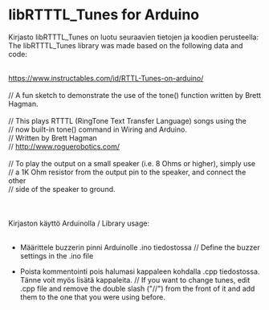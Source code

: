 # libRTTTL_Tunes for Arduino

Kirjasto libRTTTL_Tunes on luotu seuraavien tietojen ja koodien perusteella:<br>
The libRTTTL_Tunes library was made based on the following data and code:<br><br>

  https://www.instructables.com/id/RTTL-Tunes-on-arduino/<br><br>
    // A fun sketch to demonstrate the use of the tone() function written by Brett Hagman.<br><br>
    // This plays RTTTL (RingTone Text Transfer Language) songs using the<br>
    // now built-in tone() command in Wiring and Arduino.<br>
    // Written by Brett Hagman<br>
    // http://www.roguerobotics.com/<br><br>
    // To play the output on a small speaker (i.e. 8 Ohms or higher), simply use<br>
    // a 1K Ohm resistor from the output pin to the speaker, and connect the other<br>
    // side of the speaker to ground.<br>
<br><br><br>
Kirjaston käyttö Arduinolla / Library usage:<br>
<br>
- Määrittele buzzerin pinni Arduinolle .ino tiedostossa // Define the buzzer settings in the .ino file<br>

- Poista kommentointi pois halumasi kappaleen kohdalla .cpp tiedostossa. Tänne voit myös lisätä kappaleita. // If you want to change tunes, edit .cpp file and remove the double slash ("//") from the front of it and add them to the one that you were using before.<br>

